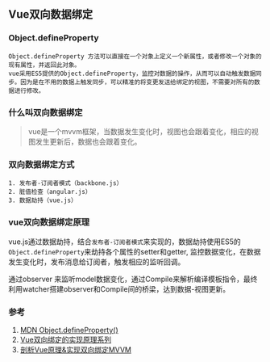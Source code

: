 ## Vue双向数据绑定

### Object.defineProperty

```
Object.defineProperty 方法可以直接在一个对象上定义一个新属性，或者修改一个对象的现有属性，并返回此对象。
vue采用ES5提供的Object.defineProperty，监控对数据的操作，从而可以自动触发数据同步。因为是在不用的数据上触发同步，可以精准的将变更发送给绑定的视图，不需要对所有的数据进行修改。
```

### 什么叫双向数据绑定

>  vue是一个mvvm框架，当数据发生变化时，视图也会跟着变化，相应的视图发生更新后，数据也会跟着变化。

### 双向数据绑定方式
```
1. 发布者-订阅者模式（backbone.js）
2. 脏值检查（angular.js）
3. 数据劫持（vue.js）
```

### vue双向数据绑定原理

​		vue.js通过数据劫持，结合`发布者-订阅者模式`来实现的，数据劫持使用ES5的`Object.defineProperty`来劫持各个属性的setter和getter, 监控数据变化，在数据发生变化时，发布消息给订阅者，触发相应的监听回调。

通过observer 来监听model数据变化，通过Compile来解析编译模板指令，最终利用watcher搭建observer和Compile间的桥梁，达到数据-视图更新。

### 参考


1. [MDN Object.defineProperty()](https://developer.mozilla.org/zh-CN/docs/Web/JavaScript/Reference/Global_Objects/Object/defineProperty)
2. [Vue双向绑定的实现原理系列](https://segmentfault.com/a/1190000013035407)
3. [剖析Vue原理&实现双向绑定MVVM](https://segmentfault.com/a/1190000006599500)

